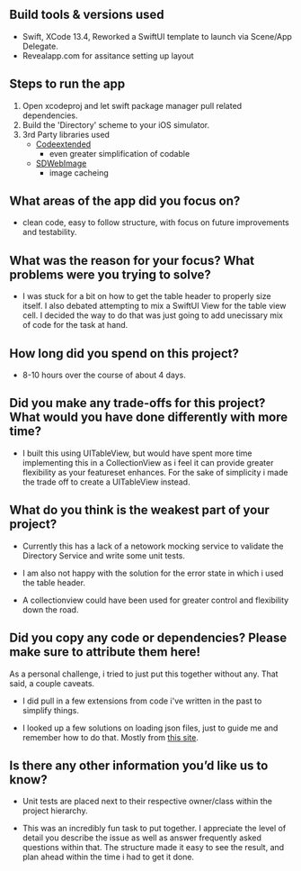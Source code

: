 ## Build tools & versions used
- Swift, XCode 13.4, Reworked a SwiftUI template to launch via Scene/App Delegate.
- Revealapp.com for assitance setting up layout

## Steps to run the app
1.  Open xcodeproj and let swift package manager pull related dependencies.
2.  Build the 'Directory' scheme to your iOS simulator.
3.  3rd Party libraries used
	- [Codeextended](https://github.com/JohnSundell/Codextended)
		- even greater simplification of codable 
	- [SDWebImage](https://github.com/SDWebImage/SDWebImage)
		- image cacheing

## What areas of the app did you focus on?
- clean code, easy to follow structure, with focus on future improvements and testability.

## What was the reason for your focus? What problems were you trying to solve?
- I was stuck for a bit on how to get the table header to properly size itself.  I also debated attempting to mix a SwiftUI View for the table view cell.  I decided the way to do that was just going to add unecissary mix of code for the task at hand.

## How long did you spend on this project?
* 8-10 hours over the course of about 4 days.

## Did you make any trade-offs for this project? What would you have done differently with more time?
- I built this using UITableView, but would have spent more time implementing this in a CollectionView as i feel it can provide greater flexibility as your featureset enhances.  For the sake of simplicity i made the trade off to create a UITableView instead.

## What do you think is the weakest part of your project?
- Currently this has a lack of a netowork mocking service to validate the Directory Service and write some unit tests.

- I am also not happy with the solution for the error state in which i used the table header.

- A collectionview could have been used for greater control and flexibility down the road.

## Did you copy any code or dependencies? Please make sure to attribute them here!
As a personal challenge, i tried to just put this together without any.  That said, a couple caveats.

- I did pull in a few extensions from code i've written in the past to simplify things.

- I looked up a few solutions on loading json files, just to guide me and remember how to do that.  Mostly from [this site](https://stackoverflow.com/questions/24410881/reading-in-a-json-file-using-swift).

## Is there any other information you’d like us to know?
- Unit tests are placed next to their respective owner/class within the project hierarchy.

- This was an incredibly fun task to put together.  I appreciate the level of detail you describe the issue as well as answer frequently asked questions within that.  The structure made it easy to see the result, and plan ahead within the time i had to get it done.
